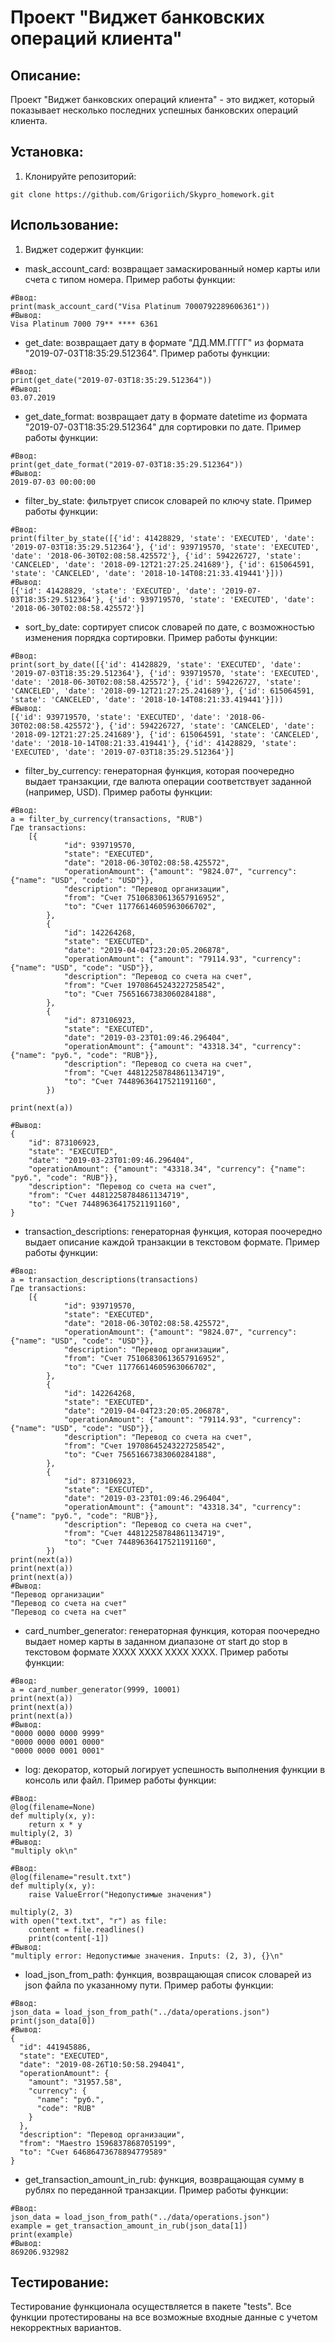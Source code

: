 # Проект "Виджет банковских операций клиента"

## Описание:

Проект "Виджет банковских операций клиента" - это виджет, который показывает несколько последних успешных банковских операций клиента.

## Установка:

1. Клонируйте репозиторий:

```
git clone https://github.com/Grigoriich/Skypro_homework.git
```


## Использование:

1. Виджет содержит функции:
- mask_account_card: возвращает замаскированный номер карты или счета с типом номера. Пример работы функции:
```
#Ввод:
print(mask_account_card("Visa Platinum 7000792289606361"))
#Вывод:
Visa Platinum 7000 79** **** 6361
```
- get_date: возвращает дату в формате "ДД.ММ.ГГГГ" из формата "2019-07-03T18:35:29.512364". Пример работы функции:
```
#Ввод:
print(get_date("2019-07-03T18:35:29.512364"))
#Вывод:
03.07.2019
```
- get_date_format: возвращает дату в формате datetime из формата "2019-07-03T18:35:29.512364" для сортировки по дате. Пример работы функции:
```
#Ввод:
print(get_date_format("2019-07-03T18:35:29.512364"))
#Вывод:
2019-07-03 00:00:00
```
- filter_by_state: фильтрует список словарей по ключу state. Пример работы функции:
```
#Ввод:
print(filter_by_state([{'id': 41428829, 'state': 'EXECUTED', 'date': '2019-07-03T18:35:29.512364'}, {'id': 939719570, 'state': 'EXECUTED', 'date': '2018-06-30T02:08:58.425572'}, {'id': 594226727, 'state': 'CANCELED', 'date': '2018-09-12T21:27:25.241689'}, {'id': 615064591, 'state': 'CANCELED', 'date': '2018-10-14T08:21:33.419441'}]))
#Вывод:
[{'id': 41428829, 'state': 'EXECUTED', 'date': '2019-07-03T18:35:29.512364'}, {'id': 939719570, 'state': 'EXECUTED', 'date': '2018-06-30T02:08:58.425572'}]
```
- sort_by_date: сортирует список словарей по дате, с возможностью изменения порядка сортировки. Пример работы функции:
```
#Ввод:
print(sort_by_date([{'id': 41428829, 'state': 'EXECUTED', 'date': '2019-07-03T18:35:29.512364'}, {'id': 939719570, 'state': 'EXECUTED', 'date': '2018-06-30T02:08:58.425572'}, {'id': 594226727, 'state': 'CANCELED', 'date': '2018-09-12T21:27:25.241689'}, {'id': 615064591, 'state': 'CANCELED', 'date': '2018-10-14T08:21:33.419441'}]))
#Вывод:
[{'id': 939719570, 'state': 'EXECUTED', 'date': '2018-06-30T02:08:58.425572'}, {'id': 594226727, 'state': 'CANCELED', 'date': '2018-09-12T21:27:25.241689'}, {'id': 615064591, 'state': 'CANCELED', 'date': '2018-10-14T08:21:33.419441'}, {'id': 41428829, 'state': 'EXECUTED', 'date': '2019-07-03T18:35:29.512364'}]
```

- filter_by_currency: генераторная функция, которая поочередно выдает транзакции, где валюта операции соответствует заданной (например, USD). Пример работы функции:
```
#Ввод:
a = filter_by_currency(transactions, "RUB")
Где transactions:
    [{
            "id": 939719570,
            "state": "EXECUTED",
            "date": "2018-06-30T02:08:58.425572",
            "operationAmount": {"amount": "9824.07", "currency": {"name": "USD", "code": "USD"}},
            "description": "Перевод организации",
            "from": "Счет 75106830613657916952",
            "to": "Счет 11776614605963066702",
        },
        {
            "id": 142264268,
            "state": "EXECUTED",
            "date": "2019-04-04T23:20:05.206878",
            "operationAmount": {"amount": "79114.93", "currency": {"name": "USD", "code": "USD"}},
            "description": "Перевод со счета на счет",
            "from": "Счет 19708645243227258542",
            "to": "Счет 75651667383060284188",
        },
        {
            "id": 873106923,
            "state": "EXECUTED",
            "date": "2019-03-23T01:09:46.296404",
            "operationAmount": {"amount": "43318.34", "currency": {"name": "руб.", "code": "RUB"}},
            "description": "Перевод со счета на счет",
            "from": "Счет 44812258784861134719",
            "to": "Счет 74489636417521191160",
        })
        
print(next(a))

#Вывод:
{
    "id": 873106923,
    "state": "EXECUTED",
    "date": "2019-03-23T01:09:46.296404",
    "operationAmount": {"amount": "43318.34", "currency": {"name": "руб.", "code": "RUB"}},
    "description": "Перевод со счета на счет",
    "from": "Счет 44812258784861134719",
    "to": "Счет 74489636417521191160",
}
```

- transaction_descriptions: генераторная функция, которая поочередно выдает описание каждой транзакции в текстовом формате. Пример работы функции:
```
#Ввод:
a = transaction_descriptions(transactions)
Где transactions:
    [{
            "id": 939719570,
            "state": "EXECUTED",
            "date": "2018-06-30T02:08:58.425572",
            "operationAmount": {"amount": "9824.07", "currency": {"name": "USD", "code": "USD"}},
            "description": "Перевод организации",
            "from": "Счет 75106830613657916952",
            "to": "Счет 11776614605963066702",
        },
        {
            "id": 142264268,
            "state": "EXECUTED",
            "date": "2019-04-04T23:20:05.206878",
            "operationAmount": {"amount": "79114.93", "currency": {"name": "USD", "code": "USD"}},
            "description": "Перевод со счета на счет",
            "from": "Счет 19708645243227258542",
            "to": "Счет 75651667383060284188",
        },
        {
            "id": 873106923,
            "state": "EXECUTED",
            "date": "2019-03-23T01:09:46.296404",
            "operationAmount": {"amount": "43318.34", "currency": {"name": "руб.", "code": "RUB"}},
            "description": "Перевод со счета на счет",
            "from": "Счет 44812258784861134719",
            "to": "Счет 74489636417521191160",
        })
print(next(a))
print(next(a))
print(next(a))
#Вывод:
"Перевод организации"
"Перевод со счета на счет"
"Перевод со счета на счет"
```

- card_number_generator: генераторная функция, которая поочередно выдает номер карты в заданном диапазоне от start до stop в текстовом формате XXXX XXXX XXXX XXXX. Пример работы функции:
```
#Ввод:
a = card_number_generator(9999, 10001)
print(next(a))
print(next(a))
print(next(a))
#Вывод:
"0000 0000 0000 9999"
"0000 0000 0001 0000"
"0000 0000 0001 0001"
```

- log: декоратор, который логирует успешность выполнения функции в консоль или файл. Пример работы функции:
```
#Ввод:
@log(filename=None)
def multiply(x, y):
    return x * y
multiply(2, 3)
#Вывод:
"multiply ok\n"

#Ввод:
@log(filename="result.txt")
def multiply(x, y):
    raise ValueError("Недопустимые значения")

multiply(2, 3)
with open("text.txt", "r") as file:
    content = file.readlines()
    print(content[-1])
#Вывод:
"multiply error: Недопустимые значения. Inputs: (2, 3), {}\n"
```

- load_json_from_path: функция, возвращающая список словарей из json файла по указанному пути. Пример работы функции:
```
#Ввод:
json_data = load_json_from_path("../data/operations.json")
print(json_data[0])
#Вывод:
{
  "id": 441945886,
  "state": "EXECUTED",
  "date": "2019-08-26T10:50:58.294041",
  "operationAmount": {
    "amount": "31957.58",
    "currency": {
      "name": "руб.",
      "code": "RUB"
    }
  },
  "description": "Перевод организации",
  "from": "Maestro 1596837868705199",
  "to": "Счет 64686473678894779589"
}
```

- get_transaction_amount_in_rub: функция, возвращающая сумму в рублях по переданной транзакции. Пример работы функции:
```
#Ввод:
json_data = load_json_from_path("../data/operations.json")
example = get_transaction_amount_in_rub(json_data[1])
print(example)
#Вывод:
869206.932982
```

## Тестирование:

Тестирование функционала осуществляется в пакете "tests".
Все функции протестированы на все возможные входные данные с учетом некорректных вариантов.